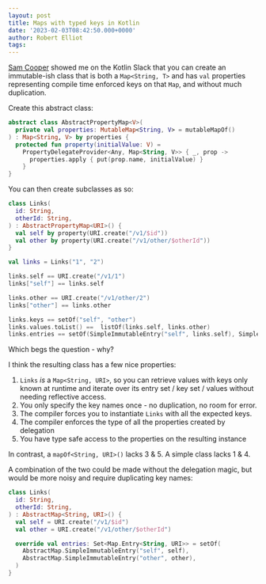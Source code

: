 ```yaml
---
layout: post
title: Maps with typed keys in Kotlin
date: '2023-02-03T08:42:50.000+0000'
author: Robert Elliot
tags:
---
```


[Sam Cooper](https://medium.com/@sam-cooper) showed me on the Kotlin Slack that
you can create an immutable-ish class that is both a `Map<String, T>` and has
`val` properties representing compile time enforced  keys on that `Map`, and
without much duplication.

Create this abstract class:

```kotlin
abstract class AbstractPropertyMap<V>(
  private val properties: MutableMap<String, V> = mutableMapOf()
) : Map<String, V> by properties {
  protected fun property(initialValue: V) =
    PropertyDelegateProvider<Any, Map<String, V>> { _, prop ->
      properties.apply { put(prop.name, initialValue) }
    }
}
```

You can then create subclasses as so:

```kotlin
class Links(
  id: String, 
  otherId: String,
) : AbstractPropertyMap<URI>() {
  val self by property(URI.create("/v1/$id"))
  val other by property(URI.create("/v1/other/$otherId"))
}

val links = Links("1", "2")

links.self == URI.create("/v1/1")
links["self"] == links.self

links.other == URI.create("/v1/other/2")
links["other"] == links.other

links.keys == setOf("self", "other")
links.values.toList() ==  listOf(links.self, links.other)
links.entries == setOf(SimpleImmutableEntry("self", links.self), SimpleImmutableEntry("other", links.other))
```

Which begs the question - why?

I think the resulting class has a few nice properties:

1. `Links` *is* a `Map<String, URI>`, so you can retrieve values with keys only
   known at runtime and iterate over its entry set / key set / values without
   needing reflective access.
2. You only specify the key names once - no duplication, no room for error.
3. The compiler forces you to instantiate `Links` with all the expected keys.
4. The compiler enforces the type of all the properties created by delegation
5. You have type safe access to the properties on the resulting instance

In contrast, a `mapOf<String, URI>()` lacks 3 & 5. A simple class lacks 1 & 4.

A combination of the two could be made without the delegation magic, but would
be more noisy and require duplicating key names:

```kotlin
class Links(
  id: String,
  otherId: String,
) : AbstractMap<String, URI>() {
  val self = URI.create("/v1/$id")
  val other = URI.create("/v1/other/$otherId")

  override val entries: Set<Map.Entry<String, URI>> = setOf(
    AbstractMap.SimpleImmutableEntry("self", self),
    AbstractMap.SimpleImmutableEntry("other", other),
  )
}
```
